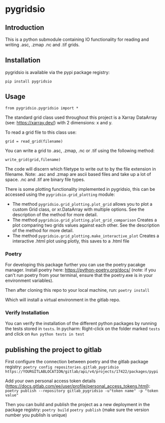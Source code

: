 # pygridsio



## Introduction

This is a python submodule containing IO functionality for reading and writing .asc, .zmap .nc and .tif grids.

## Installation

pygridsio is available via the pypi package registry:

`pip install pygridsio`

## Usage

`from pygridsio.pygridsio import *`

The standard grid class used throughout this project is a Xarray DataArray (see: https://xarray.dev/) with 2 dimensions: x and y.

To read a grid file to this class use:

`grid = read_grid(filename)`


You can write a grid to .asc, .zmap, .nc or .tif using the following method:

`write_grid(grid,filename)`

The code will discern which filetype to write out to by the file extension in filename. Note: .asc and .zmap are ascii based files and take up a lot of space. .nc and .tif are binary file types.


There is some plotting functionality implemented in pygridsio, this can be accessed using the `pygridsio.grid_plotting` module:
- The method `pygridsio.grid_plotting.plot_grid` allows you to plot a custom Grid class, or xr.DataArray with multiple options. See the description of the method for more detail.
- The method `pygridsio.grid_plotting.plot_grid_comparison` Creates a plot comparing two grids values against each other. See the description of the method for more detail.
- The method `pygridsio.grid_plotting.make_interactive_plot` Creates a interactive .html plot using plotly, this saves to a .html file

### Poetry
For developing this package further you can use the poetry pacakge manager.
Install poetry here: https://python-poetry.org/docs/ 
(note: if you can't run poetry from your terminal, ensure that the poetry.exe is in your environment variables).

Then after cloning this repo to your local machine, run:
`poetry install`

Which will install a virtual environment in the gitlab repo.

### Verify Installation
You can verify the installation of the different python packages by running the tests stored in `tests`. 
In pycharm: Right-click on the folder marked `tests` and click on `Run python tests in test`

## publishing the project to gitlab

First configure the connection between poetry and the gitlab package registry:
`poetry config repositories.gitlab_pygridsio https://YOURGITLABLOCATION/gitlab/api/v4/projects/17422/packages/pypi`

Add your own personal access token details (https://docs.gitlab.com/ee/user/profile/personal_access_tokens.html):
`poetry publish --repository gitlab_pygridsio -u"token name" -p "token value"`

Then you can build and publish the project as a new deployment in the package registry:
`poetry build`
`poetry publish`
(make sure the version number you publish is unique)
